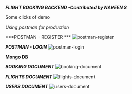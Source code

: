 ***FLIGHT BOOKING BACKEND -Contributed by NAVEEN S***

Some clicks of demo

*Using postman for production*

***POSTMAN - REGISTER ***
![postman-register](https://user-images.githubusercontent.com/88920707/233679532-c8c986e6-93b7-416c-a3f0-4be84e196d12.png)

***POSTMAN - LOGIN***
![postman-login](https://user-images.githubusercontent.com/88920707/233680065-3d23334e-0c50-4ada-a82f-dd804e4dbc7a.png)

**Mongo DB**

***BOOKING DOCUMENT***
![booking-document](https://user-images.githubusercontent.com/88920707/233680227-33175747-bad8-4474-b3aa-14c5482943c6.png)

***FLIGHTS DOCUMENT***
![flights-document](https://user-images.githubusercontent.com/88920707/233680292-267e4ca8-51cd-4a8c-ab79-7fc02528f1ab.png)

***USERS DOCUMENT***
![users-document](https://user-images.githubusercontent.com/88920707/233680398-e9736c75-ebee-426e-869f-6f3c4d4e0c21.png)
